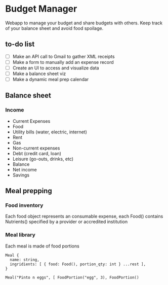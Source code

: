# Budget Manager
Webapp to manage your budget and share budgets with others. Keep track of your balance sheet and avoid food spoilage.

## to-do list
- [ ] Make an API call to Gmail to gather XML receipts
- [ ] Make a form to manually add an expense record
- [ ] Create an UI to access and visualize data
- [ ] Make a balance sheet viz
- [ ] Make a dynamic meal prep calendar 

## Balance sheet
### Income

- Current Expenses
 - Food
 - Utility bills (water, electric, internet)
 - Rent
 - Gas
- Non-current expenses
 - Debt (credit card, loan)
 - Leisure (go-outs, drinks, etc)
- Balance
 - Net income
 - Savings
 
## Meal prepping
 
### Food inventory
Each food object represents an consumable expense, each Food() contains Nutrients() specified by a provider or accredited institution
 
### Meal library
Each meal is made of food portions

```
Meal { 
  name: string,
  ingridients: [ { food: Food(), portion_qty: int } ...rest ],
}

Meal("Pinto n eggs", [ FoodPortion("egg", 3), FoodPortion()
```
 
 

